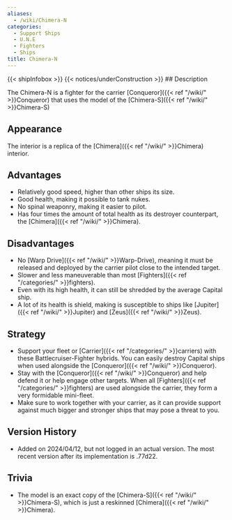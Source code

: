 ```yaml
---
aliases:
  - /wiki/Chimera-N
categories:
  - Support Ships
  - U.N.E
  - Fighters
  - Ships
title: Chimera-N
---
```


{{< shipInfobox >}} {{< notices/underConstruction >}} ## Description

The Chimera-N is a fighter for the carrier [Conqueror]({{< ref "/wiki/" >}}Conqueror) that uses the model of the [Chimera-S]({{< ref "/wiki/" >}}Chimera-S)

## Appearance

The interior is a replica of the [Chimera]({{< ref "/wiki/" >}}Chimera) interior.

## Advantages

- Relatively good speed, higher than other ships its size.
- Good health, making it possible to tank nukes.
- No spinal weaponry, making it easier to pilot.
- Has four times the amount of total health as its destroyer counterpart, the [Chimera]({{< ref "/wiki/" >}}Chimera).

## Disadvantages

- No [Warp Drive]({{< ref "/wiki/" >}}Warp-Drive), meaning it must be released and deployed by the carrier pilot close to the intended target.
- Slower and less maneuverable than most [Fighters]({{< ref "/categories/" >}}fighters).
- Even with its high health, it can still be shredded by the average Capital ship.
- A lot of its health is shield, making is susceptible to ships like [Jupiter]({{< ref "/wiki/" >}}Jupiter) and [Zeus]({{< ref "/wiki/" >}}Zeus).

## Strategy

- Support your fleet or [Carrier]({{< ref "/categories/" >}}carriers) with these Battlecruiser-Fighter hybrids. You can easily destroy Capital ships when used alongside the [Conqueror]({{< ref "/wiki/" >}}Conqueror).
- Stay with the [Conqueror]({{< ref "/wiki/" >}}Conqueror) and help defend it or help engage other targets. When all [Fighters]({{< ref "/categories/" >}}fighters) are used alongside the carrier, they form a very formidable mini-fleet.  
- Make sure to work together with your carrier, as it can provide support against much bigger and stronger ships that may pose a threat to you.

## Version History

- Added on 2024/04/12, but not logged in an actual version. The most recent version after its implementation is .77d22.

## Trivia

- The model is an exact copy of the [Chimera-S]({{< ref "/wiki/" >}}Chimera-S), which is just a reskinned [Chimera]({{< ref "/wiki/" >}}Chimera).
